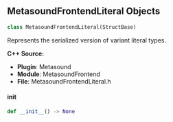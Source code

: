 ## MetasoundFrontendLiteral Objects

```python
class MetasoundFrontendLiteral(StructBase)
```

Represents the serialized version of variant literal types.

**C++ Source:**

- **Plugin**: Metasound
- **Module**: MetasoundFrontend
- **File**: MetasoundFrontendLiteral.h

<a id="unreal.MetasoundFrontendLiteral.__init__"></a>

#### __init__

```python
def __init__() -> None
```

<a id="unreal.MetasoundFrontendClassName"></a>